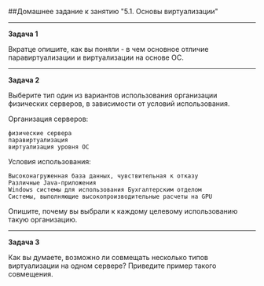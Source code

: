 ##Домашнее задание к занятию "5.1. Основы виртуализации"
___
**Задача 1**

Вкратце опишите, как вы поняли - в чем основное отличие паравиртуализации и виртуализации на основе ОС.




___
**Задача 2**

Выберите тип один из вариантов использования организации физических серверов, в зависимости от условий использования.

Организация серверов:

    физические сервера
    паравиртуализация
    виртуализация уровня ОС

Условия использования:

    Высоконагруженная база данных, чувствительная к отказу
    Различные Java-приложения
    Windows системы для использования Бухгалтерским отделом
    Системы, выполняющие высокопроизводительные расчеты на GPU

Опишите, почему вы выбрали к каждому целевому использованию такую организацию.



___
**Задача 3**

Как вы думаете, возможно ли совмещать несколько типов виртуализации на одном сервере? Приведите пример такого совмещения.



